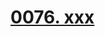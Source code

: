 # [0076. xxx](https://github.com/Tdahuyou/chrome/tree/main/0076.%20xxx)

<!-- region:toc -->

<!-- endregion:toc -->


